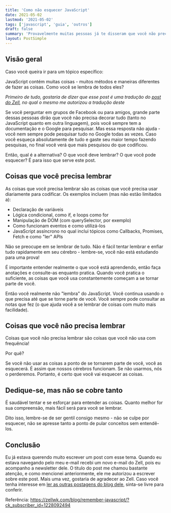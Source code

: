 ```yaml
---
title: 'Como não esquecer JavaScript'
date: 2021-05-02
lastmod: '2021-05-02'
tags: ['javascript', 'guia', 'outros']
draft: false
summary: 'Provavelmente muitas pessoas já te disseram que você não precisa decorar códigos pois você tem o Google como melhor amigo, mas na verdade não é bem assim que funciona.'
layout: PostSimple
---
```


## Visão geral

Caso você queira ir para um tópico específico:

<TOCInline toc={props.toc} exclude="Overview" toHeading={2} />

JavaScript contém muitas coisas - muitos métodos e maneiras diferentes de fazer as coisas. Como você se lembra de todos eles?

_Primeiro de tudo, gostaria de dizer que esse post é uma tradução do [post do Zell](https://zellwk.com/blog/remember-javascript/), no qual o mesmo me autorizou a tradução deste_

Se você perguntar em grupos de Facebook ou para amigos, grande parte dessas pessoas dirão que você não precisa decorar tudo (tanto no JavaScript quanto em outra linguagem), pois você sempre tem a documentação e o Google para pesquisar. Mas essa resposta não ajuda - você nem sempre pode pesquisar tudo no Google todas as vezes. Caso você esqueça absolutamente de tudo e gaste seu maior tempo fazendo pesquisas, no final você verá que mais pesquisou do que codificou.

Então, qual é a alternativa? O que você deve lembrar? O que você pode esquecer? É para isso que serve este post.

## Coisas que você precisa lembrar

As coisas que você precisa lembrar são as coisas que você precisa usar diariamente para codificar. Os exemplos incluem (mas não estão limitados a):

- Declaração de variáveis
- Lógica condicional, como if, e loops como for
- Manipulação de DOM (com querySelector, por exemplo)
- Como funcionam eventos e como utilizá-los
- JavaScript assíncrono no qual inclui tópicos como Callbacks, Promises, Fetch e como "ler" APIs

Não se preocupe em se lembrar de tudo. Não é fácil tentar lembrar e enfiar tudo rapidamente em seu cérebro - lembre-se, você não está estudando para uma prova!

É importante entender realmente o que você está aprendendo, então faça anotações e consulte-as enquanto pratica. Quando você pratica o suficiente, as coisas que você usa constantemente começam a se tornar parte de você.

Então você realmente não "lembra" do JavaScript. Você continua usando o que precisa até que se torne parte de você. Você sempre pode consultar as notas que fez (o que ajuda você a se lembrar de coisas com muito mais facilidade).

## Coisas que você não precisa lembrar

Coisas que você não precisa lembrar são coisas que você não usa com frequência!

Por quê?

Se você não usar as coisas a ponto de se tornarem parte de você, você as esquecerá. É assim que nossos cérebros funcionam. Se não usarmos, nós o perderemos. Portanto, é certo que você vai esquecer as coisas.

## Dedique-se, mas não se cobre tanto

É saudável tentar e se esforçar para entender as coisas. Quanto melhor for sua compreensão, mais fácil será para você se lembrar.

Dito isso, lembre-se de ser gentil consigo mesmo - não se culpe por esquecer, não se apresse tanto a ponto de pular conceitos sem entendê-los.

## Conclusão

Eu já estava querendo muito escrever um post com esse tema. Quando eu estava navegando pelo meu e-mail recebi um novo e-mail do Zell, pois eu acompanho a newsletter dele. O titulo do post me chamou bastante atenção, e como mencionei anteriormente, ele me autorizou a escrever sobre este post. Mais uma vez, gostaria de agradecer ao Zell. Caso você tenha interesse em [ler as outras postagens do blog dele](https://zellwk.com/blog/), sinta-se livre para conferir.

Referência: https://zellwk.com/blog/remember-javascript/?ck_subscriber_id=1228092494
